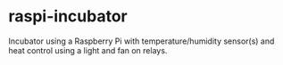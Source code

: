 # raspi-incubator
Incubator using a Raspberry Pi with temperature/humidity sensor(s) and heat control using a light and fan on relays.
